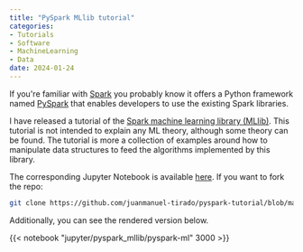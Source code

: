 ```yaml
---
title: "PySpark MLlib tutorial"
categories:
- Tutorials
- Software
- MachineLearning
- Data
date: 2024-01-24
---
```


If you're familiar with [Spark](https://spark.apache.org/]) you probably know it offers a Python framework named [PySpark](https://spark.apache.org/docs/latest/api/python/index.html) that enables developers to use the existing Spark libraries. 

I have released a tutorial of the [Spark machine learning library (MLlib)](https://spark.apache.org/docs/latest/api/python/reference/pyspark.ml.html). This tutorial is not intended to explain any ML theory, although some theory can be found. The tutorial is more a collection of examples around how to manipulate data structures to feed the algorithms implemented by this library.

The corresponding Jupyter Notebook is available [here](https://github.com/juanmanuel-tirado/pyspark-tutorial). If you want to fork the repo:

```sh
git clone https://github.com/juanmanuel-tirado/pyspark-tutorial/blob/main/pyspark-ml.ipynb
```

Additionally, you can see the rendered version below.


{{< notebook "jupyter/pyspark_mllib/pyspark-ml" 3000 >}}
